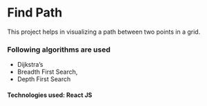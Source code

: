 # Find Path

This project helps in visualizing a path between two points in a grid.

### Following algorithms are used

- Dijkstra’s
- Breadth First Search,
- Depth First Search

#### Technologies used: React JS
